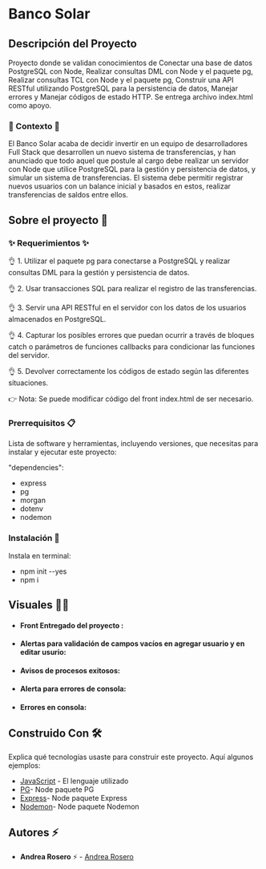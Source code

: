 # Banco Solar

## Descripción del Proyecto

Proyecto donde se validan conocimientos de Conectar una base de datos PostgreSQL con Node, Realizar consultas DML con Node y el paquete pg, Realizar consultas TCL con Node y el paquete pg, Construir una API RESTful utilizando PostgreSQL para la persistencia de datos, Manejar errores y Manejar códigos de estado HTTP.
Se entrega archivo index.html como apoyo.

### :scroll: Contexto :scroll:
El Banco Solar acaba de decidir invertir en un equipo de desarrolladores Full Stack que desarrollen un nuevo sistema de transferencias, y han anunciado que todo aquel que postule al cargo debe realizar un servidor con Node que utilice PostgreSQL para la gestión y persistencia de datos, y simular un sistema de transferencias.
El sistema debe permitir registrar nuevos usuarios con un balance inicial y basados en estos, realizar transferencias de saldos entre ellos.

## Sobre el proyecto 🚀


### ✨ Requerimientos ✨

👌 1. Utilizar el paquete pg para conectarse a PostgreSQL y realizar consultas DML para la gestión y persistencia de datos.

👌 2. Usar transacciones SQL para realizar el registro de las transferencias.

👌 3. Servir una API RESTful en el servidor con los datos de los usuarios almacenados en PostgreSQL.

👌 4. Capturar los posibles errores que puedan ocurrir a través de bloques catch o parámetros de funciones callbacks para condicionar las funciones del servidor.

👌 5. Devolver correctamente los códigos de estado según las diferentes situaciones.

👉 Nota: Se puede modificar código del front index.html de ser necesario.


### Prerrequisitos 📋

Lista de software y herramientas, incluyendo versiones, que necesitas para instalar y ejecutar este proyecto:

 "dependencies": 
 - express
 - pg
 - morgan
 - dotenv
 - nodemon


### Instalación 🔧

 Instala en terminal:
- npm init --yes
- npm i 


## Visuales :mage_woman:

- #### Front Entregado del proyecto :

- #### Alertas para validación de campos vacíos en agregar usuario y en editar usurio:
  

- #### Avisos de procesos exitosos:


- #### Alerta para errores de consola:


- #### Errores en consola:
  

## Construido Con 🛠️

Explica qué tecnologías usaste para construir este proyecto. Aquí algunos ejemplos:

- [JavaScript](https://developer.mozilla.org/en-US/docs/Web/JavaScript) - El lenguaje utilizado
- [PG](https://www.npmjs.com/package/pg)- Node paquete PG
- [Express](https://expressjs.com/en/5x/api.html)- Node paquete Express
- [Nodemon](https://www.npmjs.com/package/nodemon)- Node paquete Nodemon
  

## Autores ⚡ 

- **Andrea Rosero** ⚡  - [Andrea Rosero](https://github.com/andreaendigital)

